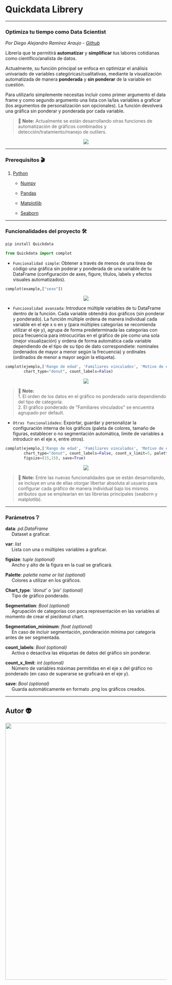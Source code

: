 # Quickdata Librery

* * *

### Optimiza tu tiempo como Data Scientist

_Por Diego Alejandro Ramírez Araujo - [Github](https://github.com/Diegoramirez1999)_

Librería que te permitirá **automatizar** y **simplificar** tus labores cotidianas como científico/analista de datos.

Actualmente, su función principal se enfoca en optimizar el análisis univariado de variables categóricas/cualitativas, mediante la visualización automatizada de manera **ponderada** y **sin ponderar** de la variable en cuestión.

Para utilizarlo simplemente necesitas incluir como primer argumento el data frame y como segundo argumento una lista con la/las variables a graficar (los argumentos de personalización son opcionales). La función devolverá una gráfica sin ponderar y ponderada por cada variable.

> 📝 **Note:** Actualmente se están desarrollando otras funciones de automatización de gráficos combinados y detección/tratamiento/manejo de outliers.

<p align="center">
<img src="https://img.shields.io/badge/STATUS-EN%20DESAROLLO-green">
</p>

* * *

### Prerequisitos 🎬 

1. [Python](https://www.python.org/downloads/)
    
    + [Numpy](https://numpy.org/install/)
    
    + [Pandas](https://pandas.pydata.org/getting_started.html)
    
    + [Matplotlib](https://matplotlib.org/stable/users/getting_started/)
    
    + [Seaborn](https://seaborn.pydata.org/installing.html)
    


* * *

### Funcionalidades del proyecto 🛠️

```Python
pip install Quickdata

from Quickdata import complot
```

- `Funcionalidad simple`: Obtener a través de menos de una línea de código una gráfica sin poderar y ponderada de una variable de tu DataFrame (configuración de axes, figure, títulos, labels y efectos visuales automatizados).

```Python
complot(example,["sexo"])
```

<p align="center">
<img src="https://blogger.googleusercontent.com/img/b/R29vZ2xl/AVvXsEj4ZWR29W5sV9jkOxcnpZ5HvlIrurQGlfzw-DXUwfPc0zYMyXLB7Tcu3tBS24uFk3zjJAwYVoB1LVBt_iac_AXGvbSooLW95xeTY05HEilgksePItadx3cvXomHBq0esBSHZAeWDfkiKObs_j5ns56kOZDXzWdXgRwlhUuMek4ES3rOb6oInXnktUWo/s16000/complot_s.png">
</p>

- `Funcionalidad avanzada`: Introduce múltiple variables de tu DataFrame dentro de la función. Cada variable obtendrá dos gráficos (sin ponderar y ponderado). La función múltiple ordena de manera individual cada variable en el eje x o en y (para múltiples categorías se recomienda utilizar el eje y), agrupa de forma predeterminada las categorías con poca frecuencia para introcucirlas en el gráfico de pie como una sola (mejor visualización) y ordena de forma automática cada variable dependiendo de el tipo de su tipo de dato correspondiete: nominales (ordenados de mayor a menor según la frecuencia) y ordinales (ordinados de menor a mayor según la etiqueta).

```Python
complot(ejemplo,['Rango de edad', 'Familiares vinculados', 'Motivo de estancia'], 
        chart_type="donut", count_labels=False)
```

<p align="center">
<img src="https://blogger.googleusercontent.com/img/b/R29vZ2xl/AVvXsEhv2GqEDyPra1N9ie-1sk02k_zzvaaJSClkle7KROYroJ9OzVTqyTIIVijAHsd7NO9aLCMFHSu0HCgV5LIU80Y09ycrYELwM0hoJ0eaF6mI5onRUeQmlW9aUhyLK-sZJYXw43XfZUNVEZW4t0yuWes2ycC99yI47SL6hYQ7CGYdgRxlGqC8L6UrvZhB/s16000/complot_m.png">
</p>

> 📝 **Note:** <br>1. El orden de los datos en el gráfico no ponderado varia dependiendo del tipo de categoría.<br>2. El gráfico ponderado de "Familiares vinculados" se encuentra agrupado por default.</b>


- `Otras funcionalidades`: Exportar, guardar y personalizar la configuración interna de los gráficos (paleta de colores, tamaño de figuras, establecer o no segmentación automática, limite de variables a introducir en el eje x, entre otros).

```Python
complot(ejemplo,['Rango de edad', 'Familiares vinculados', 'Motivo de estancia'], 
        chart_type="donut", count_labels=False, count_x_limit=5, palette="inferno", 
        figsize=(15,15), save=True)
```

<p align="center">
<img src="https://blogger.googleusercontent.com/img/b/R29vZ2xl/AVvXsEgNOg4xc4uw9Dg2Xzrd7HprTMNVBZe0JLdnpnIm2GQnkQI5qIZODek15uOatWibTXM-ybGUeih3jrKM8DWgLUoljekvxT7PpDDpxggVM7lW_-jb2PGZrylEiASUA7HFXvOUJds2XeHvbP2kYmpqSCQYiJKLLhGwz4L-ckcaYwMIWY2oqzoCDqkdSWGJ/s16000/complot_mp.png">
</p>

> 📝 **Note:** Entre las nuevas funcionalidades que se están desarrollando, se incluye en una de ellas otorgar libertar absoluta al usuario para configurar cada gráfico de manera individual bajo los mismos atributos que se emplearían en las librerías principales (seaborn y matplotlib).</b>


* * *

### Parámetros ❔

**data**: *pd.DataFrame*<br>
&nbsp;&nbsp;&nbsp;&nbsp;&nbsp;Dataset a graficar.

**var**: *list*<br>
&nbsp;&nbsp;&nbsp;&nbsp;&nbsp;Lista con una o múltiples variables a graficar.

**figsize**: *tuple (optional)*<br>
&nbsp;&nbsp;&nbsp;&nbsp;&nbsp;Ancho y alto de la figura en la cual se graficará.

**Palette**: *palette name or list (optional)*<br>
&nbsp;&nbsp;&nbsp;&nbsp;&nbsp;Colores a utilizar en los gráficos.

**Chart_type**: *'donut' o 'pie' (optional)*<br>
&nbsp;&nbsp;&nbsp;&nbsp;&nbsp;Tipo de gráfico ponderado.

**Segmentation**: *Bool (optional)*<br>
&nbsp;&nbsp;&nbsp;&nbsp;&nbsp;Agrupación de categorías con poca representación en las variables al momento de crear el pie/donut chart.

**Segmentation_minimum**: *float (optional)*<br>
&nbsp;&nbsp;&nbsp;&nbsp;&nbsp;En caso de incluir segmentación, ponderación mínima por categoría antes de ser segmentada.

**count_labels**: *Bool (optional)*<br>
&nbsp;&nbsp;&nbsp;&nbsp;&nbsp;Activa o desactiva las etiquetas de datos del gráfico sin ponderar.

**count_x_limit**: *int (optional)*<br>
&nbsp;&nbsp;&nbsp;&nbsp;&nbsp;Número de variables máximas permitidas en el eje x del gráfico no ponderado (en caso de superarse se graficará en el eje y).

**save**: *Bool (optional)*<br>
&nbsp;&nbsp;&nbsp;&nbsp;&nbsp;Guarda automáticamente en formato .png los gráficos creados.

* * *

## Autor 👽

<div>
<img align="left" src=https://blogger.googleusercontent.com/img/b/R29vZ2xl/AVvXsEiFRlpzGSckk2PczDA4QMbPcd4o77r5XNhP4U9SXPwK--1YR_ZW0FCnSfB_XylLwD_Lhrgpo9MdIDZ9EDyGXvlIeS_K2Z4vid_tOSep5JVubofcAVAzggzCi1MlZThxM0FMIuE826Up_gEQq8Prf6F98vnZwais4VRXxeYOJWkr8MK9U9iY0aS8bTQS/s16000/Firma%20digital%20Diego%20Ramirez%20(7).png" width="800">
</div>
